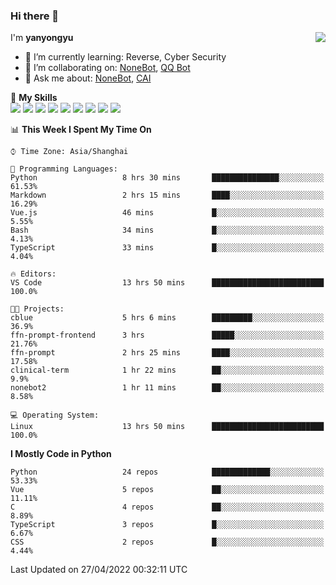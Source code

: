 ### Hi there 👋

<a href="#">
  <img align="right" src="https://github-readme-stats.vercel.app/api?username=yanyongyu&count_private=true&show_icons=true&bg_color=15,f2f7fd,E0EAFC" />
</a>

I'm **yanyongyu**

- 🌱 I’m currently learning: Reverse, Cyber Security
- 👯 I’m collaborating on: [NoneBot](https://github.com/nonebot), [QQ Bot](https://github.com/Mrs4s/go-cqhttp)
- 💬 Ask me about: [NoneBot](https://github.com/nonebot), [CAI](https://github.com/cscs181/CAI)

🌟 **My Skills**  
![](https://img.shields.io/badge/-Python-3e74a2?style=flat-square&logo=Python&logoColor=fff)
![](https://img.shields.io/badge/-Node.js-339933?style=flat-square&logo=Node.js&logoColor=fff)
![](https://img.shields.io/badge/-Vue-4fc08d?style=flat-square&logo=Vue.js&logoColor=fff)
![](https://img.shields.io/badge/-React-2d98ce?style=flat-square&logo=React&logoColor=fff)
![](https://img.shields.io/badge/-Docker-2496ED?style=flat-square&logo=Docker&logoColor=fff)
![](https://img.shields.io/badge/-Linux-000000?style=flat-square&logo=Linux&logoColor=fff)
![](https://img.shields.io/badge/-MySQL-4479A1?style=flat-square&logo=MySQL&logoColor=fff)
![](https://img.shields.io/badge/-Redis-DC382D?style=flat-square&logo=Redis&logoColor=fff)
![](https://img.shields.io/badge/-MongoDB-47A248?style=flat-square&logo=MongoDB&logoColor=fff)

<!--START_SECTION:waka-->
📊 **This Week I Spent My Time On** 

```text
⌚︎ Time Zone: Asia/Shanghai

💬 Programming Languages: 
Python                   8 hrs 30 mins       ███████████████░░░░░░░░░░   61.53% 
Markdown                 2 hrs 15 mins       ████░░░░░░░░░░░░░░░░░░░░░   16.29% 
Vue.js                   46 mins             █░░░░░░░░░░░░░░░░░░░░░░░░   5.55% 
Bash                     34 mins             █░░░░░░░░░░░░░░░░░░░░░░░░   4.13% 
TypeScript               33 mins             █░░░░░░░░░░░░░░░░░░░░░░░░   4.04%

🔥 Editors: 
VS Code                  13 hrs 50 mins      █████████████████████████   100.0%

🐱‍💻 Projects: 
cblue                    5 hrs 6 mins        █████████░░░░░░░░░░░░░░░░   36.9% 
ffn-prompt-frontend      3 hrs               █████░░░░░░░░░░░░░░░░░░░░   21.76% 
ffn-prompt               2 hrs 25 mins       ████░░░░░░░░░░░░░░░░░░░░░   17.58% 
clinical-term            1 hr 22 mins        ██░░░░░░░░░░░░░░░░░░░░░░░   9.9% 
nonebot2                 1 hr 11 mins        ██░░░░░░░░░░░░░░░░░░░░░░░   8.58%

💻 Operating System: 
Linux                    13 hrs 50 mins      █████████████████████████   100.0%

```

**I Mostly Code in Python** 

```text
Python                   24 repos            █████████████░░░░░░░░░░░░   53.33% 
Vue                      5 repos             ██░░░░░░░░░░░░░░░░░░░░░░░   11.11% 
C                        4 repos             ██░░░░░░░░░░░░░░░░░░░░░░░   8.89% 
TypeScript               3 repos             █░░░░░░░░░░░░░░░░░░░░░░░░   6.67% 
CSS                      2 repos             █░░░░░░░░░░░░░░░░░░░░░░░░   4.44%

```



 Last Updated on 27/04/2022 00:32:11 UTC
<!--END_SECTION:waka-->
